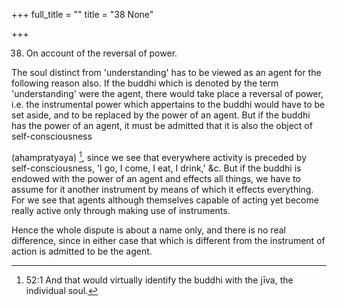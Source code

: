 +++
full_title = ""
title = "38 None"

+++


38. On account of the reversal of power.

The soul distinct from 'understanding' has to be viewed as an agent for the following reason also. If the buddhi which is denoted by the term 'understanding' were the agent, there would take place a reversal of power, i.e. the instrumental power which appertains to the buddhi would have to be set aside, and to be replaced by the power of an agent. But if the buddhi has the power of an agent, it must be admitted that it is also the object of self-consciousness

 (ahampratyaya) [^fn_33], since we see that everywhere activity is preceded by self-consciousness, 'I go, I come, I eat, I drink,' &c. But if the buddhi is endowed with the power of an agent and effects all things, we have to assume for it another instrument by means of which it effects everything. For we see that agents although themselves capable of acting yet become really active only through making use of instruments.

Hence the whole dispute is about a name only, and there is no real difference, since in either case that which is different from the instrument of action is admitted to be the agent.

[^fn_33]: 52:1 And that would virtually identify the buddhi with the jīva, the individual soul.

